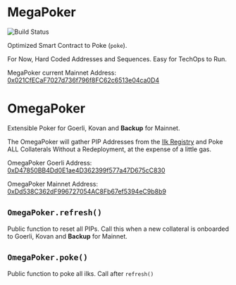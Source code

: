# MegaPoker
![Build Status](https://github.com/makerdao/megapoker/actions/workflows/.github/workflows/tests.yaml/badge.svg?branch=master)

Optimized Smart Contract to Poke (`poke`).

For Now, Hard Coded Addresses and Sequences. Easy for TechOps to Run.

MegaPoker current Mainnet Address: [0x021CfECaF7027d736f796f8FC62c6513e04ca0D4](https://etherscan.io/address/0x021CfECaF7027d736f796f8FC62c6513e04ca0D4#code)

# OmegaPoker

Extensible Poker for Goerli, Kovan and **Backup** for Mainnet.

The OmegaPoker will gather PIP Addresses from the [Ilk Registry](https://github.com/makerdao/ilk-registry) and Poke ALL Collaterals Without a Redeployment, at the expense of a little gas.

OmegaPoker Goerli Address: [0xD47850BB4Dd0E1ae4D362399f577a47D675cC830](https://goerli.etherscan.io/address/0xD47850BB4Dd0E1ae4D362399f577a47D675cC830#code)

OmegaPoker Mainnet Address: [0xDd538C362dF996727054AC8Fb67ef5394eC9b8b9](https://etherscan.io/address/0xDd538C362dF996727054AC8Fb67ef5394eC9b8b9#code)

## `OmegaPoker.refresh()`

Public function to reset all PIPs. Call this when a new collateral is onboarded to Goerli, Kovan and **Backup** for Mainnet.

## `OmegaPoker.poke()`

Public function to poke all ilks. Call after `refresh()`
